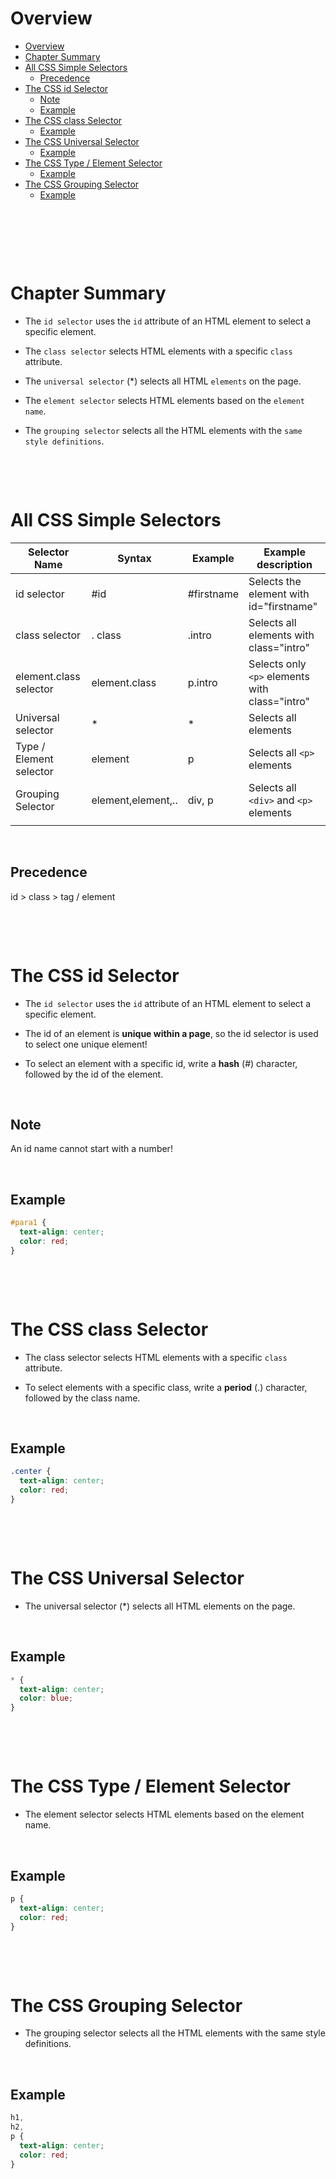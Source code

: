 # Overview

- [Overview](#overview)
- [Chapter Summary](#chapter-summary)
- [All CSS Simple Selectors](#all-css-simple-selectors)
  - [Precedence](#precedence)
- [The CSS id Selector](#the-css-id-selector)
  - [Note](#note)
  - [Example](#example)
- [The CSS class Selector](#the-css-class-selector)
  - [Example](#example-1)
- [The CSS Universal Selector](#the-css-universal-selector)
  - [Example](#example-2)
- [The CSS Type / Element Selector](#the-css-type--element-selector)
  - [Example](#example-3)
- [The CSS Grouping Selector](#the-css-grouping-selector)
  - [Example](#example-4)

&nbsp;

&nbsp;

&nbsp;

# Chapter Summary

- The `id selector` uses the `id` attribute of an HTML element to select a specific element.

- The `class selector` selects HTML elements with a specific `class` attribute.

- The `universal selector` (\*) selects all HTML `elements` on the page.

- The `element selector` selects HTML elements based on the `element name`.

- The `grouping selector` selects all the HTML elements with the `same style definitions`.

&nbsp;

&nbsp;

# All CSS Simple Selectors

| Selector Name           | Syntax             | Example    | Example description                            |
| ----------------------- | ------------------ | ---------- | ---------------------------------------------- |
| id selector             | #id                | #firstname | Selects the element with id="firstname"        |
| class selector          | . class            | .intro     | Selects all elements with class="intro"        |
| element.class selector  | element.class      | p.intro    | Selects only `<p>` elements with class="intro" |
| Universal selector      | \*                 | \*         | Selects all elements                           |
| Type / Element selector | element            | p          | Selects all `<p>` elements                     |
| Grouping Selector       | element,element,.. | div, p     | Selects all `<div>` and `<p>` elements         |
|                         |                    |            |                                                |

&nbsp;

## Precedence

id > class > tag / element

&nbsp;

&nbsp;

# The CSS id Selector

- The `id selector` uses the `id` attribute of an HTML element to select a specific element.

- The id of an element is **unique within a page**, so the id selector is used to select one unique element!

- To select an element with a specific id, write a **hash** (#) character, followed by the id of the element.

&nbsp;

## Note

An id name cannot start with a number!

&nbsp;

## Example

```css
#para1 {
  text-align: center;
  color: red;
}
```

&nbsp;

&nbsp;

# The CSS class Selector

- The class selector selects HTML elements with a specific `class` attribute.

- To select elements with a specific class, write a **period** (.) character, followed by the class name.

&nbsp;

## Example

```css
.center {
  text-align: center;
  color: red;
}
```

&nbsp;

&nbsp;

# The CSS Universal Selector

- The universal selector (\*) selects all HTML elements on the page.

&nbsp;

## Example

```css
* {
  text-align: center;
  color: blue;
}
```

&nbsp;

&nbsp;

# The CSS Type / Element Selector

- The element selector selects HTML elements based on the element name.

&nbsp;

## Example

```css
p {
  text-align: center;
  color: red;
}
```

&nbsp;

&nbsp;

# The CSS Grouping Selector

- The grouping selector selects all the HTML elements with the same style definitions.

&nbsp;

## Example

```css
h1,
h2,
p {
  text-align: center;
  color: red;
}
```

&nbsp;

&nbsp;
